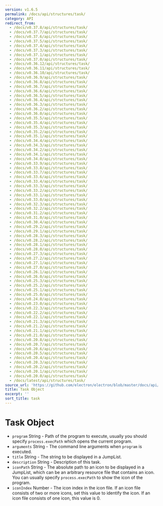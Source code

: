 ```yaml
---
version: v1.6.5
permalink: /docs/api/structures/task/
category: API
redirect_from:
  - /docs/v0.37.8/api/structures/task/
  - /docs/v0.37.7/api/structures/task/
  - /docs/v0.37.6/api/structures/task/
  - /docs/v0.37.5/api/structures/task/
  - /docs/v0.37.4/api/structures/task/
  - /docs/v0.37.3/api/structures/task/
  - /docs/v0.37.1/api/structures/task/
  - /docs/v0.37.0/api/structures/task/
  - /docs/v0.36.12/api/structures/task/
  - /docs/v0.36.11/api/structures/task/
  - /docs/v0.36.10/api/structures/task/
  - /docs/v0.36.9/api/structures/task/
  - /docs/v0.36.8/api/structures/task/
  - /docs/v0.36.7/api/structures/task/
  - /docs/v0.36.6/api/structures/task/
  - /docs/v0.36.5/api/structures/task/
  - /docs/v0.36.4/api/structures/task/
  - /docs/v0.36.3/api/structures/task/
  - /docs/v0.36.2/api/structures/task/
  - /docs/v0.36.0/api/structures/task/
  - /docs/v0.35.5/api/structures/task/
  - /docs/v0.35.4/api/structures/task/
  - /docs/v0.35.3/api/structures/task/
  - /docs/v0.35.2/api/structures/task/
  - /docs/v0.35.1/api/structures/task/
  - /docs/v0.34.4/api/structures/task/
  - /docs/v0.34.3/api/structures/task/
  - /docs/v0.34.2/api/structures/task/
  - /docs/v0.34.1/api/structures/task/
  - /docs/v0.34.0/api/structures/task/
  - /docs/v0.33.9/api/structures/task/
  - /docs/v0.33.8/api/structures/task/
  - /docs/v0.33.7/api/structures/task/
  - /docs/v0.33.6/api/structures/task/
  - /docs/v0.33.4/api/structures/task/
  - /docs/v0.33.3/api/structures/task/
  - /docs/v0.33.2/api/structures/task/
  - /docs/v0.33.1/api/structures/task/
  - /docs/v0.33.0/api/structures/task/
  - /docs/v0.32.3/api/structures/task/
  - /docs/v0.32.2/api/structures/task/
  - /docs/v0.31.2/api/structures/task/
  - /docs/v0.31.0/api/structures/task/
  - /docs/v0.30.4/api/structures/task/
  - /docs/v0.29.2/api/structures/task/
  - /docs/v0.29.1/api/structures/task/
  - /docs/v0.28.3/api/structures/task/
  - /docs/v0.28.2/api/structures/task/
  - /docs/v0.28.1/api/structures/task/
  - /docs/v0.28.0/api/structures/task/
  - /docs/v0.27.3/api/structures/task/
  - /docs/v0.27.2/api/structures/task/
  - /docs/v0.27.1/api/structures/task/
  - /docs/v0.27.0/api/structures/task/
  - /docs/v0.26.1/api/structures/task/
  - /docs/v0.26.0/api/structures/task/
  - /docs/v0.25.3/api/structures/task/
  - /docs/v0.25.2/api/structures/task/
  - /docs/v0.25.1/api/structures/task/
  - /docs/v0.25.0/api/structures/task/
  - /docs/v0.24.0/api/structures/task/
  - /docs/v0.23.0/api/structures/task/
  - /docs/v0.22.3/api/structures/task/
  - /docs/v0.22.2/api/structures/task/
  - /docs/v0.22.1/api/structures/task/
  - /docs/v0.21.3/api/structures/task/
  - /docs/v0.21.2/api/structures/task/
  - /docs/v0.21.1/api/structures/task/
  - /docs/v0.21.0/api/structures/task/
  - /docs/v0.20.8/api/structures/task/
  - /docs/v0.20.7/api/structures/task/
  - /docs/v0.20.6/api/structures/task/
  - /docs/v0.20.5/api/structures/task/
  - /docs/v0.20.4/api/structures/task/
  - /docs/v0.20.3/api/structures/task/
  - /docs/v0.20.2/api/structures/task/
  - /docs/v0.20.1/api/structures/task/
  - /docs/v0.20.0/api/structures/task/
  - /docs/latest/api/structures/task/
source_url: 'https://github.com/electron/electron/blob/master/docs/api/structures/task.md'
title: Task Object
excerpt: ''
sort_title: task
---
```




<!--


                                      ::::
                                    :o+//+o:
                                    +o    oo-
                                    :o+//oo/+o/
                                      -::-   -oo:
                                               /s/
                      -::::::::-                :s/  :::--
                  :+oo+////////+:        -:/+oo/ :s:-///++oo+:
                /o+:                -/+oo+/:-     +o-      -:+o:
               /s:              -:+o+/:           -o+         :s/
              -s/            -/oo/:                /s-         +s-
              -s/         -/oo/-                   -s/         /s-
               oo       :+o/-                       oo         oo
               -s/    :oo/                          /s-       /s-
                :s/ :oo:              -::-          /s-      /s:
                  -+o/               /ssss/         :s:    -+o-
                 :o+--               /ssss/         :s:   :o+-
                :s/  +o:              -::-          /s-   --
               -s/    :+o/-                         /s-
               oo       -+o+-                       oo
              -s/         -/oo/-                   -s/
             -+soo+:         -/oo/:                /s-      /oooo+-
             o+   :s:           -:+o+/:-          -o+      /s:  -oo
             oo:--/s:       ::      -:+oo+/:-     -/-      /s/--:o+
              :+++/-        :s:          -:/+ooo++//////++oo//+o+:
                             /s:                --::::::--
                              /s/              /s-
                               :oo:          :oo:
                                 /oo/-    -/oo/
                                   -/+oooo+/-





                   _______  _______  _______  _______  __
                  |       ||       ||       ||       ||  |
                  |  _____||_     _||   _   ||    _  ||  |
                  | |_____   |   |  |  | |  ||   |_| ||  |
                  |_____  |  |   |  |  |_|  ||    ___||__|
                   _____| |  |   |  |       ||   |     __
                  |_______|  |___|  |_______||___|    |__|


    This file is generated automatically, so it should not be edited.

    To make changes, head over to the electron/electron repository:

    https://github.com/electron/electron/blob/master/docs/api/structures/task.md

    Thanks!

-->
# Task Object

*   `program` String - Path of the program to execute, usually you should specify `process.execPath` which opens the current program.
*   `arguments` String - The command line arguments when `program` is executed.
*   `title` String - The string to be displayed in a JumpList.
*   `description` String - Description of this task.
*   `iconPath` String - The absolute path to an icon to be displayed in a JumpList, which can be an arbitrary resource file that contains an icon. You can usually specify `process.execPath` to show the icon of the program.
*   `iconIndex` Number - The icon index in the icon file. If an icon file consists of two or more icons, set this value to identify the icon. If an icon file consists of one icon, this value is 0.
